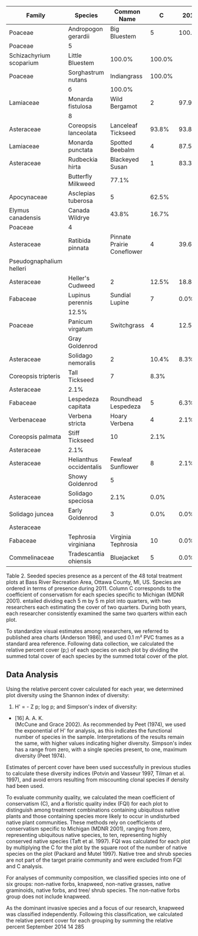 
| Family                   | Species                 | Common Name                | C      | 2011   | 2012   |
|--------------------------|-------------------------|----------------------------|--------|--------|--------|
| Poaceae                  | Andropogon gerardii     | Big Bluestem               | 5      | 100.0% | 97.9%  |
| Poaceae                  | 5                       |                            |        |        |        |
| Schizachyrium scoparium  | Little Bluestem         | 100.0%                     | 100.0% |        |        |
| Poaceae                  | Sorghastrum nutans      | Indiangrass                | 100.0% |        |        |
|                          | б                       | 100.0%                     |        |        |        |
| Lamiaceae                | Monarda fistulosa       | Wild Bergamot              | 2      | 97.9%  | 95.8%  |
|                          | 8                       |                            |        |        |        |
| Asteraceae               | Coreopsis lanceolata    | Lanceleaf Tickseed         | 93.8%  | 93.8%  |        |
| Lamiaceae                | Monarda punctata        | Spotted Beebalm            | 4      | 87.5%  | 66.7%  |
| Asteraceae               | Rudbeckia hirta         | Blackeyed Susan            | 1      | 83.3%  | 85.4%  |
|                          | Butterfly Milkweed      | 77.1%                      |        |        |        |
| Apocynaceae              | Asclepias tuberosa      | 5                          | 62.5%  |        |        |
| Elymus canadensis        | Canada Wildrye          | 43.8%                      | 16.7%  |        |        |
| Poaceae                  | 4                       |                            |        |        |        |
| Asteraceae               | Ratibida pinnata        | Pinnate Prairie Coneflower | 4      | 39.6%  | 29.2%  |
| Pseudognaphalium helleri |                         |                            |        |        |        |
| Asteraceae               | Heller's Cudweed        | 2                          | 12.5%  | 18.8%  |        |
| Fabaceae                 | Lupinus perennis        | Sundial Lupine             | 7      | 0.0%   |        |
|                          | 12.5%                   |                            |        |        |        |
| Poaceae                  | Panicum virgatum        | Switchgrass                | 4      | 12.5%  | 8.3%   |
|                          | Gray Goldenrod          |                            |        |        |        |
| Asteraceae               | Solidago nemoralis      | 2                          | 10.4%  | 8.3%   |        |
| Coreopsis tripteris      | Tall Tickseed           | 7                          | 8.3%   |        |        |
| Asteraceae               | 2.1%                    |                            |        |        |        |
| Fabaceae                 | Lespedeza capitata      | Roundhead Lespedeza        | 5      | 6.3%   | 8.3%   |
| Verbenaceae              | Verbena stricta         | Hoary Verbena              | 4      | 2.1%   | 4.2%   |
| Coreopsis palmata        | Stiff Tickseed          | 10                         | 2.1%   |        |        |
| Asteraceae               | 2.1%                    |                            |        |        |        |
| Asteraceae               | Helianthus occidentalis | Fewleaf Sunflower          | 8      | 2.1%   | 2.1%   |
|                          | Showy Goldenrod         | 5                          |        |        |        |
| Asteraceae               | Solidago speciosa       | 2.1%                       | 0.0%   |        |        |
| Solidago juncea          | Early Goldenrod         | 3                          | 0.0%   | 0.0%   |        |
| Asteraceae               |                         |                            |        |        |        |
| Fabaceae                 | Tephrosia virginiana    | Virginia Tephrosia         | 10     | 0.0%   | 0.0%   |
| Commelinaceae            | Tradescantia ohiensis   | Bluejacket                 | 5      | 0.0%   | 0.0%   |

Table 2. Seeded species presence as a percent of the 48 total treatment plots at Bass River Recreation Area, Ottawa County, MI, US. Species are ordered in terms of presence during 2011. Column C corresponds to the coefficient of conservatism for each species specific to Michigan (MDNR 2001).
entailed dividing each 5 m by 5 m plot into quarters, with two researchers each estimating the cover of two quarters. During both years, each researcher consistently examined the same two quarters within each plot.

To standardize visual estimates among researchers, we referred to published area charts (Anderson 1986), and used 0.1 m² PVC frames as a standard area reference. Following data collection, we calculated the relative percent cover (p;) of each species on each plot by dividing the summed total cover of each species by the summed total cover of the plot.

## Data Analysis

Using the relative percent cover calculated for each year, we determined plot diversity using the Shannon index of diversity:

1) H' = - Z p; log p;
and Simpson's index of diversity:

* [16] A. A. K.  
(McCune and Grace 2002). As recommended by Peet (1974), we used the exponential of H' for analysis, as this indicates the functional number of species in the sample. Interpretations of the results remain the same, with higher values indicating higher diversity. Simpson's index has a range from zero, with a single species present, to one, maximum diversity (Peet 1974).

Estimates of percent cover have been used successfully in previous studies to calculate these diversity indices
(Potvin and Vasseur 1997, Tilman et al. 1997), and avoid errors resulting from miscounting clonal species if density had been used.

To evaluate community quality, we calculated the mean coefficient of conservatism (C), and a floristic quality index (FQI) for each plot to distinguish among treatment combinations containing ubiquitous native plants and those containing species more likely to occur in undisturbed native plant communities. These methods rely on coefficients of conservatism specific to Michigan (MDNR 2001),
ranging from zero, representing ubiquitous native species, to ten, representing highly conserved native species
(Taft et al. 1997). FQI was calculated for each plot by multiplying the C
for the plot by the square root of the number of native species on the plot
(Packard and Mutel 1997). Native tree and shrub species are not part of the target prairie community and were excluded from FQI and C analysis.

For analyses of community composition, we classified species into one of six groups: non-native forbs, knapweed, non-native grasses, native graminoids, native forbs, and tree/ shrub species. The non-native forbs group does not include knapweed.

As the dominant invasive species and a focus of our research, knapweed was classified independently. Following this classification, we calculated the relative percent cover for each grouping by summing the relative percent September 2014 14 285